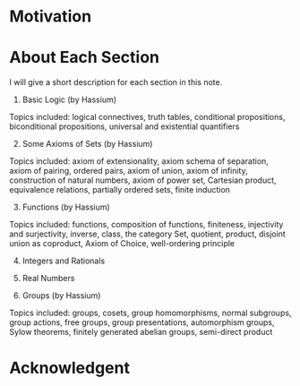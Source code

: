 # Motivation #



# About Each Section # 

I will give a short description for each section in this note.

1. Basic Logic (by Hassium)

Topics included: logical connectives, truth tables, conditional propositions, biconditional propositions, universal and existential quantifiers

2. Some Axioms of Sets (by Hassium)

Topics included: axiom of extensionality, axiom schema of separation, axiom of pairing, ordered pairs, axiom of union, axiom of infinity, construction of natural numbers, axiom of power set, Cartesian product, equivalence relations, partially ordered sets, finite induction

3. Functions (by Hassium)

Topics included: functions, composition of functions, finiteness, injectivity and surjectivity, inverse, class, the category Set, quotient, product, disjoint union as coproduct, Axiom of Choice, well-ordering principle

4. Integers and Rationals

5. Real Numbers 

6. Groups (by Hassium)

Topics included: groups, cosets, group homomorphisms, normal subgroups, group actions, free groups, group presentations, automorphism groups, Sylow theorems, finitely generated abelian groups, semi-direct product


# Acknowledgent